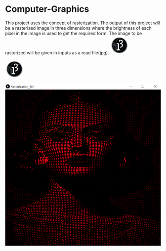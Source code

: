 # Computer-Graphics

This project uses the concept of rasterization. The output of this project will be a rasterized image in three dimensions where the brightness of each pixel in the image is used to get the required form. The image to be rasterized will be given in inputs as a read file(jpg).
<a href="https://processing.org/"><img src="https://github.com/kcharvi/kcharvi/blob/main/assests/Tools/Processing_3.png" width=60></a> 

<a href="https://processing.org/"><img src="https://github.com/kcharvi/kcharvi/blob/main/assests/Tools/Processing_3.png" width=60></a>

![image](https://github.com/kcharvi/Computer-Graphics/blob/main/Annotation%202020-12-07%20155805.png)
